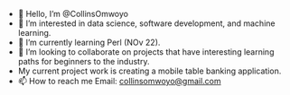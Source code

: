 - 👋 Hello, I’m @CollinsOmwoyo
- 👀 I’m interested in data science, software development, and machine learning.
- 🌱 I’m currently learning Perl (NOv 22).
- 💞️ I’m looking to collaborate on projects that have interesting learning paths for beginners to the industry.
- My current project work is creating a mobile table banking application.
- 📫 How to reach me Email: collinsomwoyo@gmail.com

<!---
CollinsOmwoyo/CollinsOmwoyo is a ✨ special ✨ repository because its `README.md` (this file) appears on your GitHub profile.
You can click the Preview link to take a look at your changes.
--->
